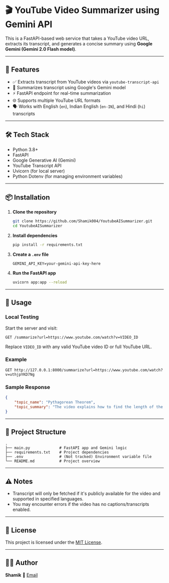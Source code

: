 # 🎬 YouTube Video Summarizer using Gemini API

This is a FastAPI-based web service that takes a YouTube video URL, extracts its transcript, and generates a concise summary using **Google Gemini (Gemini 2.0 Flash model)**.

---

## 🚀 Features

- ✅ Extracts transcript from YouTube videos via `youtube-transcript-api`
- 🧠 Summarizes transcript using Google's Gemini model
- ⚡ FastAPI endpoint for real-time summarization
- 🌐 Supports multiple YouTube URL formats
- 🗣️ Works with English (`en`), Indian English (`en-IN`), and Hindi (`hi`) transcripts

---

## 🛠 Tech Stack

- Python 3.8+
- FastAPI
- Google Generative AI (Gemini)
- YouTube Transcript API
- Uvicorn (for local server)
- Python Dotenv (for managing environment variables)

---

## 📦 Installation

1. **Clone the repository**
   ```bash
   git clone https://github.com/Shamik004/YoutubeAISummarizer.git
   cd YoutubeAISummarizer

2. **Install dependencies**

   ```bash
   pip install -r requirements.txt
   ```

3. **Create a `.env` file**

   ```env
   GEMINI_API_KEY=your-gemini-api-key-here
   ```

4. **Run the FastAPI app**

   ```bash
   uvicorn app:app --reload
   ```

---

## 🧪 Usage

### Local Testing

Start the server and visit:
```
GET /summarize?url=https://www.youtube.com/watch?v=VIDEO_ID
```

Replace `VIDEO_ID` with any valid YouTube video ID or full YouTube URL.

### Example

```
GET http://127.0.0.1:8000/summarize?url=https://www.youtube.com/watch?v=uthjpYKD7Ng
```

### Sample Response

```json
{
    "topic_name": "Pythagorean Theorem",
    "topic_summary": "The video explains how to find the length of the hypotenuse (X) of a right triangle using the Pythagorean theorem (a² + b² = c²). Given the lengths of the legs (6 and 8), the equation 6² + 8² = x² is solved to find that x = 10."
}
```

---

## 📁 Project Structure

```
.
├── main.py             # FastAPI app and Gemini logic
├── requirements.txt    # Project dependencies
├── .env                # (Not tracked) Environment variable file
└── README.md           # Project overview
```

---

## ⚠️ Notes

* Transcript will only be fetched if it's publicly available for the video and supported in specified languages.
* You may encounter errors if the video has no captions/transcripts enabled.

---

## 📄 License

This project is licensed under the [MIT License](LICENSE).

---

## 🙋‍♂️ Author

**Shamik**
📧 [Email](mailto:shamik.bardhan2004@gmail.com)